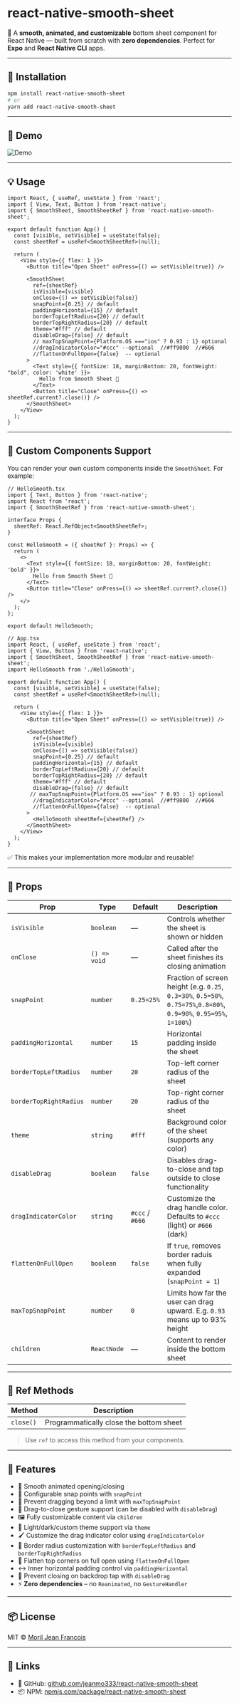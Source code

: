 # react-native-smooth-sheet

🎉 A **smooth, animated, and customizable** bottom sheet component for React Native — built from scratch with **zero dependencies**.
Perfect for **Expo** and **React Native CLI** apps.

---

## 🚀 Installation

```bash
npm install react-native-smooth-sheet
# or
yarn add react-native-smooth-sheet
```

---

## 🎥 Demo

![Demo](./assets/demo.gif)

---

## 💡 Usage

```tsx
import React, { useRef, useState } from 'react';
import { View, Text, Button } from 'react-native';
import { SmoothSheet, SmoothSheetRef } from 'react-native-smooth-sheet';

export default function App() {
  const [visible, setVisible] = useState(false);
  const sheetRef = useRef<SmoothSheetRef>(null);

  return (
    <View style={{ flex: 1 }}>
      <Button title="Open Sheet" onPress={() => setVisible(true)} />

      <SmoothSheet
        ref={sheetRef}
        isVisible={visible}
        onClose={() => setVisible(false)}
        snapPoint={0.25} // default
        paddingHorizontal={15} // default
        borderTopLeftRadius={20} // default
        borderTopRightRadius={20} // default
        theme="#fff" // default
        disableDrag={false} // default
        // maxTopSnapPoint={Platform.OS ==="ios" ? 0.93 : 1} optional
        //dragIndicatorColor="#ccc" --optional  //#ff9800  //#666
        //flattenOnFullOpen={false}  -- optional
      >
        <Text style={{ fontSize: 18, marginBottom: 20, fontWeight: "bold", color: 'white' }}>
          Hello from Smooth Sheet 🎉
        </Text>
        <Button title="Close" onPress={() => sheetRef.current?.close()} />
      </SmoothSheet>
    </View>
  );
}
```

---

## 🧩 Custom Components Support

You can render your own custom components inside the `SmoothSheet`. For example:

```tsx
// HelloSmooth.tsx
import { Text, Button } from 'react-native';
import React from 'react';
import { SmoothSheetRef } from 'react-native-smooth-sheet';

interface Props {
  sheetRef: React.RefObject<SmoothSheetRef>;
}

const HelloSmooth = ({ sheetRef }: Props) => {
  return (
    <>
      <Text style={{ fontSize: 18, marginBottom: 20, fontWeight: 'bold' }}>
        Hello from Smooth Sheet 🎉
      </Text>
      <Button title="Close" onPress={() => sheetRef.current?.close()} />
    </>
  );
};

export default HelloSmooth;
```

```tsx
// App.tsx
import React, { useRef, useState } from 'react';
import { View, Button } from 'react-native';
import { SmoothSheet, SmoothSheetRef } from 'react-native-smooth-sheet';
import HelloSmooth from './HelloSmooth';

export default function App() {
  const [visible, setVisible] = useState(false);
  const sheetRef = useRef<SmoothSheetRef>(null);

  return (
    <View style={{ flex: 1 }}>
      <Button title="Open Sheet" onPress={() => setVisible(true)} />

      <SmoothSheet
        ref={sheetRef}
        isVisible={visible}
        onClose={() => setVisible(false)}
        snapPoint={0.25} // default
        paddingHorizontal={15} // default
        borderTopLeftRadius={20} // default
        borderTopRightRadius={20} // default
        theme="#fff" // default
        disableDrag={false} // default
       // maxTopSnapPoint={Platform.OS ==="ios" ? 0.93 : 1} optional
        //dragIndicatorColor="#ccc" --optional  //#ff9800  //#666
        //flattenOnFullOpen={false}  -- optional
      >
        <HelloSmooth sheetRef={sheetRef} />
      </SmoothSheet>
    </View>
  );
}
```

✅ This makes your implementation more modular and reusable!

---

## 📐 Props

| Prop                  | Type          | Default     | Description                                                                 |
|-----------------------|---------------|-------------|-----------------------------------------------------------------------------|
| `isVisible`           | `boolean`     | —           | Controls whether the sheet is shown or hidden                               |
| `onClose`             | `() => void`  | —           | Called after the sheet finishes its closing animation                       |
| `snapPoint`           | `number`      | `0.25=25%`  | Fraction of screen height (e.g. `0.25`, `0.3=30%`, `0.5=50%`, `0.75=75%`,`0.8=80%`, `0.9=90%`, `0.95=95%`, `1=100%`)            |
| `paddingHorizontal`   | `number`      | `15`        | Horizontal padding inside the sheet                                         |
| `borderTopLeftRadius` | `number`      | `20`        | Top-left corner radius of the sheet                                         |
| `borderTopRightRadius`| `number`      | `20`        | Top-right corner radius of the sheet                                        |
| `theme`               | `string`      | `#fff`      | Background color of the sheet (supports any color)                          |
| `disableDrag`         | `boolean`     | `false`     | Disables drag-to-close and tap outside to close functionality
| `dragIndicatorColor`  | `string`      | `#ccc` / `#666` | Customize the drag handle color. Defaults to `#ccc` (light) or `#666` (dark) |
| `flattenOnFullOpen`   | `boolean`     | `false`     | If `true`, removes border raduis when fully expanded (`snapPoint = 1`)       |            |
| `maxTopSnapPoint`     | `number`      | `0`         | Limits how far the user can drag upward. E.g. `0.93` means up to 93% height  |
| `children`            | `ReactNode`   | —           | Content to render inside the bottom sheet                                   |

---

## 🔧 Ref Methods

| Method    | Description                                 |
|-----------|---------------------------------------------|
| `close()` | Programmatically close the bottom sheet     |

> Use `ref` to access this method from your components.

---

## 🧩 Features

- 💨 Smooth animated opening/closing
- 📏 Configurable snap points with `snapPoint`
- 🧲 Prevent dragging beyond a limit with `maxTopSnapPoint`
- 🎯 Drag-to-close gesture support (can be disabled with `disableDrag`)
- 🖼️ Fully customizable content via `children`
- 🎨 Light/dark/custom theme support via `theme`
- 🖌️ Customize the drag indicator color using `dragIndicatorColor`
- 🧩 Border radius customization with `borderTopLeftRadius` and `borderTopRightRadius`
- 🧱 Flatten top corners on full open using `flattenOnFullOpen`
- ↔️ Inner horizontal padding control via `paddingHorizontal`
- 🚫 Prevent closing on backdrop tap with `disableDrag`
- ⚡ **Zero dependencies** – no `Reanimated`, no `GestureHandler`

---

## 📦 License

MIT © [Moril Jean Francois](https://github.com/jeanmo333)

---

## 🔗 Links

- 📘 GitHub: [github.com/jeanmo333/react-native-smooth-sheet](https://github.com/jeanmo333/react-native-smooth-sheet)
- 📦 NPM: [npmjs.com/package/react-native-smooth-sheet](https://www.npmjs.com/package/react-native-smooth-sheet)


